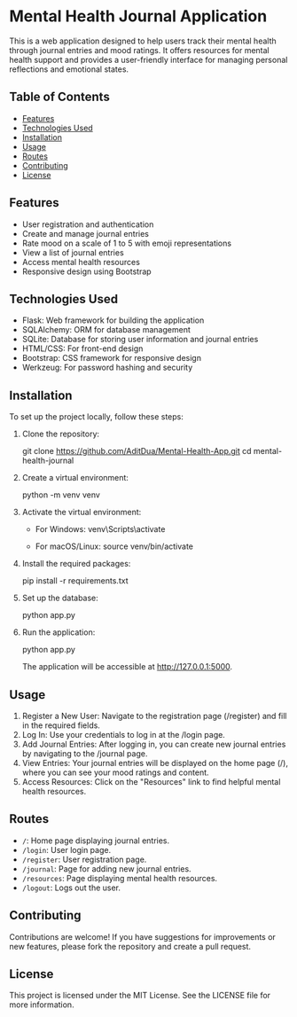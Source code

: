 
# Mental Health Journal Application

This is a web application designed to help users track their mental health through journal entries and mood ratings. It offers resources for mental health support and provides a user-friendly interface for managing personal reflections and emotional states.

## Table of Contents

- [Features](#features)
- [Technologies Used](#technologies-used)
- [Installation](#installation)
- [Usage](#usage)
- [Routes](#routes)
- [Contributing](#contributing)
- [License](#license)

## Features

- User registration and authentication
- Create and manage journal entries
- Rate mood on a scale of 1 to 5 with emoji representations
- View a list of journal entries
- Access mental health resources
- Responsive design using Bootstrap

## Technologies Used

- Flask: Web framework for building the application
- SQLAlchemy: ORM for database management
- SQLite: Database for storing user information and journal entries
- HTML/CSS: For front-end design
- Bootstrap: CSS framework for responsive design
- Werkzeug: For password hashing and security

## Installation

To set up the project locally, follow these steps:

1. Clone the repository:

   git clone https://github.com/AditDua/Mental-Health-App.git
   cd mental-health-journal

2. Create a virtual environment:

   python -m venv venv

3. Activate the virtual environment:

   - For Windows:
     venv\Scripts\activate

   - For macOS/Linux:
     source venv/bin/activate

4. Install the required packages:

   pip install -r requirements.txt

5. Set up the database:

   python app.py

6. Run the application:

   python app.py

   The application will be accessible at http://127.0.0.1:5000.

## Usage

1. Register a New User: Navigate to the registration page (/register) and fill in the required fields.
2. Log In: Use your credentials to log in at the /login page.
3. Add Journal Entries: After logging in, you can create new journal entries by navigating to the /journal page.
4. View Entries: Your journal entries will be displayed on the home page (/), where you can see your mood ratings and content.
5. Access Resources: Click on the "Resources" link to find helpful mental health resources.

## Routes

- `/`: Home page displaying journal entries.
- `/login`: User login page.
- `/register`: User registration page.
- `/journal`: Page for adding new journal entries.
- `/resources`: Page displaying mental health resources.
- `/logout`: Logs out the user.

## Contributing

Contributions are welcome! If you have suggestions for improvements or new features, please fork the repository and create a pull request.

## License

This project is licensed under the MIT License. See the LICENSE file for more information.
